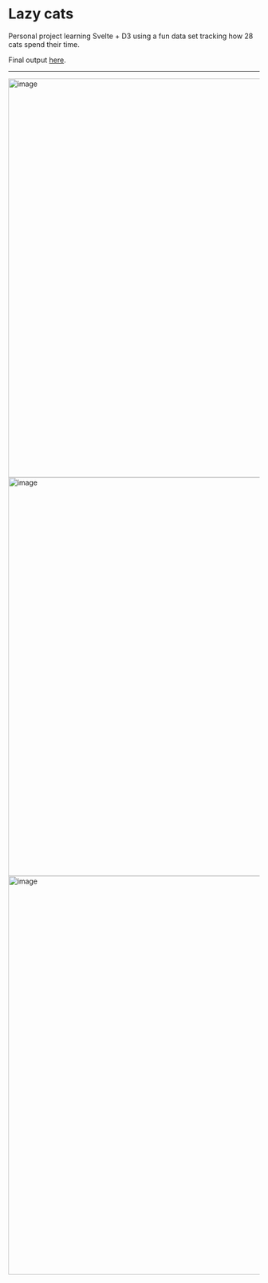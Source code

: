 # Lazy cats

Personal project learning Svelte + D3 using a fun data set tracking how 28 cats spend their time. 

Final output [here](https://lazy-cats.netlify.app/). 

---

<img width="800" alt="image" src="https://github.com/user-attachments/assets/80f07b1b-29e5-4187-8cbf-28dd84b2e352" />

<img width="800" alt="image" src="https://github.com/user-attachments/assets/79e026c5-df2c-43d6-a16b-6d35952141ec" />



<img width="800" alt="image" src="https://github.com/user-attachments/assets/ffebea4d-0cd2-41d5-bfe0-e0af97e25f1d" />
